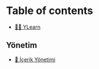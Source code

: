 # Table of contents

* [👨‍🏫 YLearn](README.md)

## Yönetim

* [📑 İçerik Yönetimi](yoenetim/icerik-yoenetimi.md)

